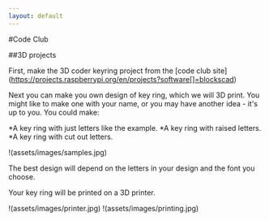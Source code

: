 ```yaml
---
layout: default
---
```

#Code Club

##3D projects

First, make the 3D coder keyring  project from the [code club site] (https://projects.raspberrypi.org/en/projects?software[]=blockscad)


Next you can make you own design of key ring, which we will 3D print. You might like to make one with your name, or you may have another idea - it's up to you. You could make:

*A key ring with just letters like the example.
*A key ring with raised letters.
*A key ring with cut out letters.

!(assets/images/samples.jpg)

The best design will depend on the letters in your design and the font you choose.

Your key ring will be printed on a 3D printer.

!(assets/images/printer.jpg)
!(assets/images/printing.jpg)


